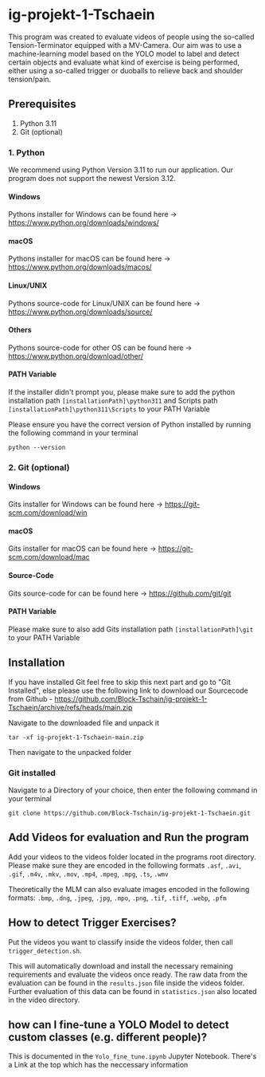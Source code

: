 # ig-projekt-1-Tschaein

This program was created to evaluate videos of people using the so-called Tension-Terminator equipped with a MV-Camera.
Our aim was to use a machine-learning model based on the YOLO model to label and detect certain objects and evaluate what kind of exercise is being performed, either using a so-called trigger or duoballs to relieve back and shoulder tension/pain.

## Prerequisites
1. Python 3.11
2. Git (optional)

### 1. Python
We recommend using Python Version 3.11 to run our application. Our program does not support the newest Version 3.12.

#### Windows
Pythons installer for Windows can be found here -> https://www.python.org/downloads/windows/

#### macOS
Pythons installer for macOS can be found here -> https://www.python.org/downloads/macos/

#### Linux/UNIX
Pythons source-code for Linux/UNIX can be found here -> https://www.python.org/downloads/source/

#### Others
Pythons source-code for other OS can be found here -> https://www.python.org/download/other/

#### PATH Variable
If the installer didn't prompt you, please make sure to add the python installation path ```[installationPath]\python311``` and Scripts path ```[installationPath]\python311\Scripts``` to your PATH Variable

Please ensure you have the correct version of Python installed by running the following command in your terminal
```
python --version
```

### 2. Git (optional)

#### Windows
Gits installer for Windows can be found here -> https://git-scm.com/download/win

#### macOS
Gits installer for macOS can be found here -> https://git-scm.com/download/mac

#### Source-Code
Gits source-code for can be found here -> https://github.com/git/git

#### PATH Variable
Please make sure to also add Gits installation path ```[installationPath]\git``` to your PATH Variable

## Installation

If you have installed Git feel free to skip this next part and go to "Git Installed", else please use the following link to download our Sourcecode from Github
	- https://github.com/Block-Tschain/ig-projekt-1-Tschaein/archive/refs/heads/main.zip

Navigate to the downloaded file and unpack it
```
tar -xf ig-projekt-1-Tschaein-main.zip
```
Then navigate to the unpacked folder

### Git installed
Navigate to a Directory of your choice, then enter the following command in your terminal
```
git clone https://github.com/Block-Tschain/ig-projekt-1-Tschaein.git
```

## Add Videos for evaluation and Run the program
Add your videos to the videos folder located in the programs root directory.
Please make sure they are encoded in the following formats `.asf`, `.avi`, `.gif`, `.m4v`, `.mkv`, `.mov`, `.mp4`, `.mpeg`, `.mpg`, `.ts`, `.wmv`

Theoretically the MLM can also evaluate images encoded in the following formats: `.bmp`, `.dng`, `.jpeg`, `.jpg`, `.mpo`, `.png`, `.tif`, `.tiff`, `.webp`, `.pfm`

## How to detect Trigger Exercises?
Put the videos you want to classify inside the videos folder, then call `trigger_detection.sh`. 

This will automatically download and install the necessary remaining requirements and evaluate the videos once ready.
The raw data from the evaluation can be found in the `results.json` file inside the videos folder.
Further evaluation of this data can be found in `statistics.json` also located in the video directory.

## how can I fine-tune a YOLO Model to detect custom classes (e.g. different people)?

This is documented in the `Yolo_fine_tune.ipynb` Jupyter Notebook. There's a Link at the top which has the neccessary information